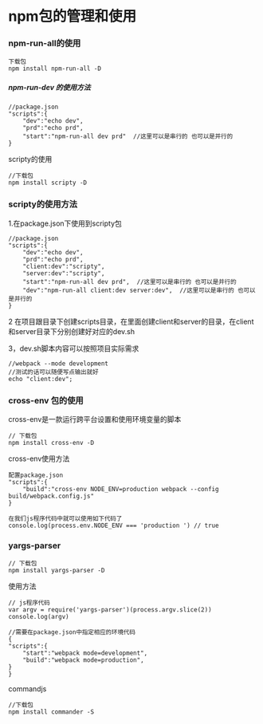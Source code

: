 # npm包的管理和使用

### npm-run-all的使用

```
下载包
npm install npm-run-all -D
```

##### npm-run-dev 的使用方法

```
//package.json
"scripts":{
	"dev":"echo dev",
	"prd":"echo prd",
	"start":"npm-run-all dev prd"  //这里可以是串行的 也可以是并行的
}
```

scripty的使用

```
//下载包
npm install scripty -D
```

### scripty的使用方法

1.在package.json下使用到scripty包

```
//package.json
"scripts":{
	"dev":"echo dev",
	"prd":"echo prd",
	"client:dev":"scripty",	
	"server:dev":"scripty",
	"start":"npm-run-all dev prd",  //这里可以是串行的 也可以是并行的
	"dev":"npm-run-all client:dev server:dev",  //这里可以是串行的 也可以是并行的
}
```

2 在项目跟目录下创建scripts目录，在里面创建client和server的目录，在client和server目录下分别创建好对应的dev.sh

3，dev.sh脚本内容可以按照项目实际需求

```
//webpack --mode development
//测试的话可以随便写点输出就好
echo "client:dev";
```

### cross-env 包的使用

cross-env是一款运行跨平台设置和使用环境变量的脚本

```
// 下载包
npm install cross-env -D
```

cross-env使用方法

```
配置package.json
"scripts":{
	"build":"cross-env NODE_ENV=production webpack --config build/webpack.config.js"
}

在我们js程序代码中就可以使用如下代码了
console.log(process.env.NODE_ENV === 'production ') // true
```

### yargs-parser

```
// 下载包
npm install yargs-parser -D
```

使用方法

```
// js程序代码
var argv = require('yargs-parser')(process.argv.slice(2))
console.log(argv)

//需要在package.json中指定相应的环境代码
{
"scripts":{
	"start":"webpack mode=development",
	"build":"webpack mode=production",
}
}
```

commandjs

```
//下载包
npm install commander -S
```

